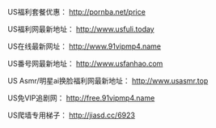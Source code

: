 US福利套餐优惠：
http://pornba.net/price

US福利网最新地址：
http://www.usfuli.today

US在线最新网址：
http://www.91vipmp4.name

US番号网最新地址：
http://www.usfanhao.com

US Asmr/明星ai换脸福利网最新地址：
http://www.usasmr.top

US免VIP追剧网：
http://free.91vipmp4.name

US爬墙专用梯子：
http://jiasd.cc/6923
